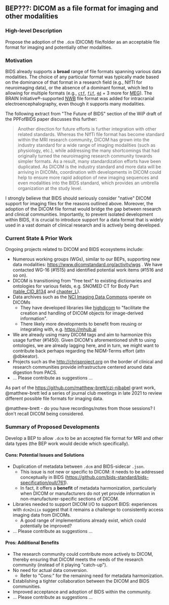 ## BEP???: DICOM as a file format for imaging and other modalities

### High-level Description

Propose the adoption of the `.dcm` (DICOM) file/folder as an acceptable file format for imaging and potentially other modalities.

### Motivation

BIDS already supports a **broad** range of file formats spanning various data modalities.
The choice of any particular format was typically made based on the dominance of that format in a research field (e.g., NIfTI for neuroimaging data), or the absence of a dominant format, which led to allowing for multiple formats (e.g., [`ctf`](#ctf), [`fif`](#neuromagelektamegin), [`4d`](#bti4d-neuroimaging) + 3 more for [MEG](../appendices/meg-file-formats.md)).
The BRAIN Initiative®-supported [NWB](#nwb) file format was added for intracranial electroencephalography, even though it supports many modalities.

The following extract from "The Future of BIDS" section of the WiP draft of the PPFofBIDS paper discusses this further:

> Another direction for future efforts is further integration with other related standards.  Whereas the NIfTi file format has become standard within the MRI research community, DICOM has grown into the industry standard for a wide range of imaging modalities (such as physiology, etc.), while addressing the many shortcomings that had originally turned the neuroimaging research community towards simpler formats. As a result, many standardization efforts have been duplicated. As DICOM is the industry standard and more data will be arriving in DICOMs, coordination with developments in DICOM could help to ensure more rapid adoption of new imaging sequences and even modalities into the BIDS standard, which provides an umbrella organization at the study level.

I strongly believe that BIDS should seriously consider "native" DICOM support for imaging files for the reasons outlined above.
Moreover, the adoption of the DICOM file format would bridge the gap between research and clinical communities.
Importantly, to prevent isolated development within BIDS, it is crucial to introduce support for a data format that is widely used in a vast domain of clinical research and is actively being developed.

### Current State & Prior Work

Ongoing projects related to DICOM and BIDS ecosystems include:

- Numerous working groups (WGs), similar to our BEPs, supporting new data modalities: https://www.dicomstandard.org/activity/wgs .
We have contacted WG-16 (#1515)  and identified potential work items (#1516 and so on).
- DICOM is transitioning from "free text" to existing dictionaries and ontologies for various fields, e.g. SNOMED CT for Body Part ([table_CID_8134](https://dicom.nema.org/medical/dicom/current/output/chtml/part16/sect_CID_8134.html#table_CID_8134)
and [chapter_L](https://dicom.nema.org/medical/dicom/current/output/chtml/part16/chapter_L.html)).
- Data archives such as the [NCI Imaging Data Commons](https://imaging.datacommons.cancer.gov/) operate on DICOMs
  - They have developed libraries like [highdicom](https://github.com/ImagingDataCommons/highdicom) to "facilitate the creation and handling of DICOM objects for image-derived information".
  - There likely more developments to benefit from reusing or integrating with, e.g. https://mhub.ai
- We are already using many DICOM tags and aim to harmonize this usage further (#1450). Given DICOM's aforementioned shift to using ontologies, we are already lagging here, and in turn, we might want to contribute back perhaps regarding the NIDM-Terms effort (attn @dbkeator).
- Projects such as the http://chrisproject.org on the border of clinical and research communities provide infrastructure centered around data digestion from PACS.
- ... Please contribute as suggestions ...

As part of the https://github.com/matthew-brett/czi-nibabel grant work, @matthew-brett led a series of journal club meetings in late 2021 to review different possible file formats for imaging data.

@matthew-brett - do you have recordings/notes from those sessions? I don't recall DICOM being considered.

### Summary of Proposed Developments

Develop a BEP to allow `.dcm` to be an accepted file format for MRI and other data types (the BEP work would decide which specifically).

#### Cons: Potential Issues and Solutions

- Duplication of metadata between `.dcm` and BIDS-sidecar `.json`.
  - This issue is not new or specific to DICOM: it needs to be addressed conceptually in BIDS (https://github.com/bids-standard/bids-specification/pull/761).
  - In fact, it offers a **benefit** of metadata harmonization, particularly when DICOM or manufacturers do not yet provide information in non-manufacturer-specific sections of DICOM.
- Libraries needed to support DICOM I/O to support BIDS: experiences with `dcm2niix` suggest that it remains a challenge to consistently access imaging data from DICOMs.
  - A good range of implementations already exist, which could potentially be improved?
- ... Please contribute as suggestions ...

#### Pros: Additional Benefits

- The research community could contribute more actively to DICOM, thereby ensuring that DICOM meets the needs of the research community (instead of it playing "catch-up").
- No need for actual data conversion.
  - Refer to "Cons:" for the remaining need for metadata harmonization.
- Establishing a tighter collaboration between the DICOM and BIDS communities.
- Improved acceptance and adoption of BIDS within the community.
- ... Please contribute as suggestions ...
